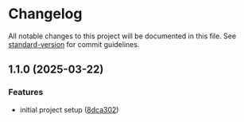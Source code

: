 # Changelog

All notable changes to this project will be documented in this file. See [standard-version](https://github.com/conventional-changelog/standard-version) for commit guidelines.

## 1.1.0 (2025-03-22)


### Features

* initial project setup ([8dca302](https://github.com/mpeciakk/expo-env/commit/8dca302e67aca55d3a65cb31dfb8cdcf73437f6e))
